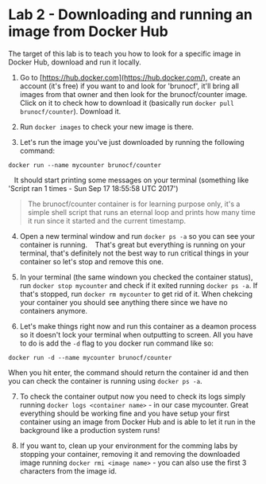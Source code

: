 # Lab 2 - Downloading and running an image from Docker Hub
The target of this lab is to teach you how to look for a specific image in Docker Hub, download and run it locally.

1. Go to [https://hub.docker.com](https://hub.docker.com/), create an account (it's free) if you want to and look for 'brunocf', it'll bring all images from that owner and then look for the brunocf/counter image. Click on it to check how to download it (basically run `docker pull brunocf/counter`). Download it.

2. Run `docker images` to check your new image is there.

3. Let's run the image you've just downloaded by running the following command:
```
docker run --name mycounter brunocf/counter
```
&nbsp;&nbsp;&nbsp;It should start printing some messages on your terminal (something like 'Script ran 1 times - Sun Sep 17 18:55:58 UTC 2017')
> The brunocf/counter container is for learning purpose only, it's a simple shell script that runs an eternal loop and prints how many time it run since it started and the current timestamp.

4. Open a new terminal window and run `docker ps -a` so you can see your container is running.
&nbsp;&nbsp;&nbsp;That's great but everything is running on your terminal, that's definitely not the best way to run critical things in your container so let's stop and remove this one.

5. In your terminal (the same windown you checked the container status), run `docker stop mycounter` and check if it exited running `docker ps -a`. If that's stopped, run `docker rm mycounter` to get rid of it. When chekcing your container you should see anything there since we have no containers anymore.

6. Let's make things right now and run this container as a deamon process so it doesn't lock your terminal when outputting to screen. All you have to do is add the `-d` flag to you docker run command like so:
```
docker run -d --name mycounter brunocf/counter
```
When you hit enter, the command should return the container id and then you can check the container is running using `docker ps -a`.

7. To check the container output now you need to check its logs simply running `docker logs <container name>` - in our case mycounter. Great everything should be working fine and you have setup your first container using an image from Docker Hub and is able to let it run in the background like a production system runs!

8. If you want to, clean up your environment for the comming labs by stopping your container, removing it and removing the downloaded image running `docker rmi <image name>` - you can also use the first 3 characters from the image id.
